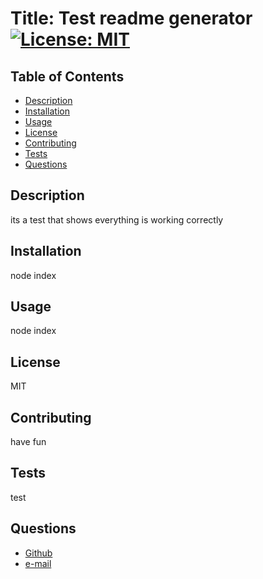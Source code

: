  
# Title: Test readme generator [![License: MIT](https://img.shields.io/badge/License-MIT-yellow.svg)](https://opensource.org/licenses/MIT)
## Table of Contents
* [Description](#description)
* [Installation](#installation)
* [Usage](#usage)
* [License](#license)
* [Contributing](#contributing)
* [Tests](#tests)
* [Questions](#questions)
## Description
its a test that shows everything is working correctly
## Installation
node index
## Usage
node index
## License
MIT
## Contributing
have fun
## Tests
test
## Questions
* [Github](test)
* [e-mail](test@test.test)
